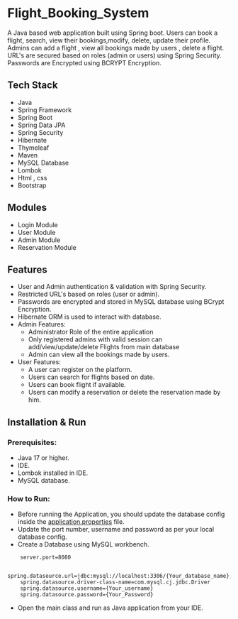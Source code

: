 # Flight_Booking_System
A Java based web application built using Spring boot. Users can book a flight, search, view their bookings,modify, delete, update their profile. Admins can add a flight , view all bookings made by users , delete a flight. URL's are secured based on roles (admin or users) using Spring Security. Passwords are Encrypted using BCRYPT Encryption.

## Tech Stack

* Java
* Spring Framework
* Spring Boot
* Spring Data JPA
* Spring Security
* Hibernate
* Thymeleaf
* Maven
* MySQL Database
* Lombok
* Html , css
* Bootstrap

## Modules

* Login Module
* User Module
* Admin Module
* Reservation Module

## Features

* User and Admin authentication & validation with Spring Security.
* Restricted URL's based on roles (user or admin).
* Passwords are encrypted and stored in MySQL database using BCrypt Encryption.
* Hibernate ORM is used to interact with database.
* Admin Features:
    * Administrator Role of the entire application
    * Only registered admins with valid session can add/view/update/delete Flights from main database
    * Admin can view all the bookings made by users.
* User Features:
    * A user can register on the platform.
    * Users can search for flights based on date.
    * Users can book flight if available.
    * Users can modify a reservation or delete the reservation made by him.    


## Installation & Run
### Prerequisites:
* Java 17 or higher.
* IDE.
* Lombok installed in IDE.
* MySQL database.

### How to Run:

* Before running the Application, you should update the database config inside the [application.properties](https://github.com/Pramod082002/Flight_Booking_System/blob/main/src/main/resources/application.properties) file. 
* Update the port number, username and password as per your local database config.
* Create a Database using MySQL workbench.

```
    server.port=8080

    spring.datasource.url=jdbc:mysql://localhost:3306/{Your_database_name};
    spring.datasource.driver-class-name=com.mysql.cj.jdbc.Driver
    spring.datasource.username={Your_username}
    spring.datasource.password={Your_Password}

```
* Open the main class and run as Java application from your IDE.




